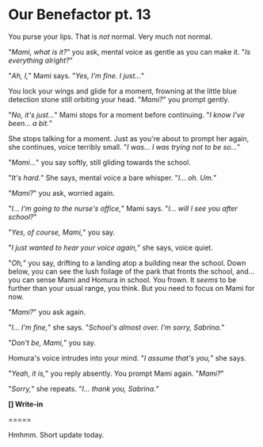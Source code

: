 # Our Benefactor pt. 13

You purse your lips. That is *not* normal. Very much not normal.

"*Mami, what is it?*" you ask, mental voice as gentle as you can make it. "*Is everything alright?*"

"*Ah, I,*" Mami says. "*Yes, I'm fine. I just...*"

You lock your wings and glide for a moment, frowning at the little blue detection stone still orbiting your head. "*Mami?*" you prompt gently.

"*No, it's just...*" Mami stops for a moment before continuing. "*I know I've been... a bit.*"

She stops talking for a moment. Just as you're about to prompt her again, she continues, voice terribly small. "*I was... I was trying not to be so...*"

"*Mami...*" you say softly, still gliding towards the school.

"*It's hard.*" She says, mental voice a bare whisper. "*I... oh. Um.*"

"*Mami?*" you ask, worried again.

"*I... I'm going to the nurse's office,*" Mami says. "*I... will I see you after school?*"

"*Yes, of course, Mami,*" you say.

"*I just wanted to hear your voice again,*" she says, voice quiet.

"*Oh,*" you say, drifting to a landing atop a building near the school. Down below, you can see the lush foilage of the park that fronts the school, and... you can sense Mami and Homura in school. You frown. It *seems* to be further than your usual range, you think. But you need to focus on Mami for now.

"*Mami?*" you ask again.

"*I... I'm fine,*" she says. "*School's almost over. I'm sorry, Sabrina.*"

"*Don't be, Mami,*" you say.

Homura's voice intrudes into your mind. "*I assume that's you,*" she says.

"*Yeah, it is,*" you reply absently. You prompt Mami again. "*Mami?*"

"*Sorry,*" she repeats. "*I... thank you, Sabrina.*"

**\[] Write-in**

\=====​

Hmhmm. Short update today.
